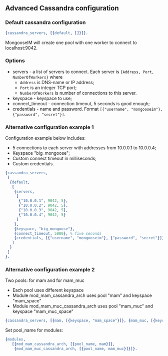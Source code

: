 ## Advanced Cassandra configuration

### Default cassandra configuration

```erlang
{cassandra_servers, [{default, []}]}.
```

MongooseIM will create one pool with one worker to connect to localhost:9042.


### Options

* servers - a list of servers to connect. Each server is `{Address, Port, NumberOfWorkers}` where
    * `Address` is DNS-name or IP address;
    * `Port` is an integer TCP port;
    * `NumberOfWorkers` is number of connections to this server.
* keyspace - keyspace to use;
* connect_timeout - connection timeout, 5 seconds is good enough;
* credentials - name and password. Format `[{"username", "mongooseim"}, {"password", "secret"}]`.

### Alternative configuration example 1

Configuration example below includes:

* 5 connections to each server with addresses from 10.0.0.1 to 10.0.0.4;
* Keyspace "big_mongoose";
* Custom connect timeout in milliseconds;
* Custom credentials.

```erlang
{cassandra_servers,
 [
  {default,
   [
    {servers,
     [
      {"10.0.0.1", 9042, 5},
      {"10.0.0.2", 9042, 5},
      {"10.0.0.3", 9042, 5},
      {"10.0.0.4", 9042, 5}
     ]
    },
    {keyspace, "big_mongoose"},
    {connect_timeout, 5000}, % five seconds
    {credentials, [{"username", "mongooseim"}, {"password", "secret"}]}
   ]
  }
 ]
}.
```

### Alternative configuration example 2

Two pools: for mam and for mam_muc

* Each pool uses different keyspace
* Module mod_mam_cassandra_arch uses pool "mam" and keyspace "mam_space"
* Module mod_mam_muc_cassandra_arch uses pool "mam_muc" and keyspace "mam_muc_space"

```erlang
{cassandra_servers, [{mam, [{keyspace, "mam_space"}]}, {mam_muc, [{keyspace, "mam_muc_space"}]}]}.
```

Set pool_name for modules:

```erlang
{modules,
   [{mod_mam_cassandra_arch, [{pool_name, mam}]},
    {mod_mam_muc_cassandra_arch, [{pool_name, mam_muc}]}]}.
```


